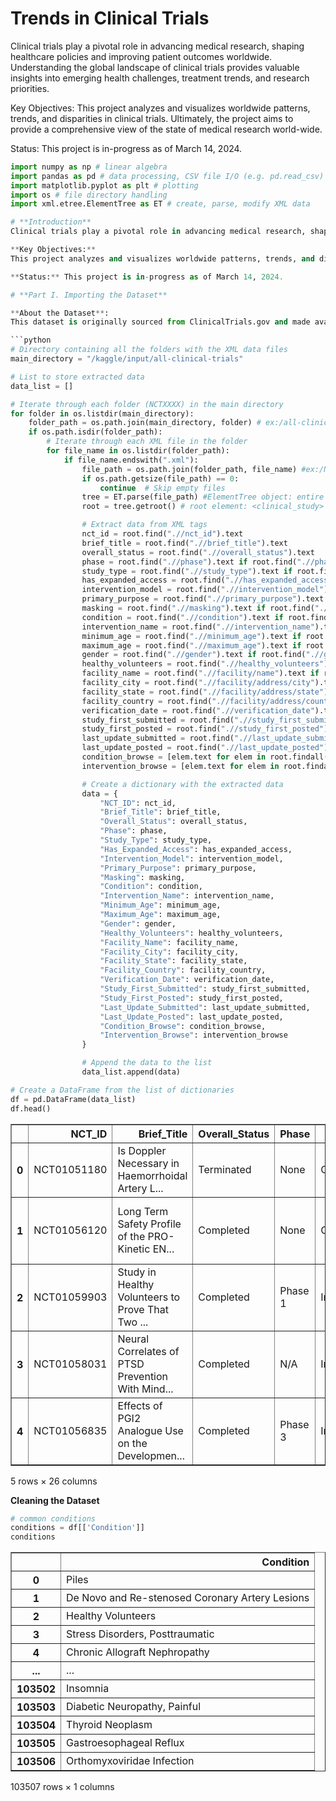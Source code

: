 # Trends in Clinical Trials
Clinical trials play a pivotal role in advancing medical research, shaping healthcare policies and improving patient outcomes worldwide. Understanding the global landscape of clinical trials provides valuable insights into emerging health challenges, treatment trends, and research priorities.

Key Objectives: This project analyzes and visualizes worldwide patterns, trends, and disparities in clinical trials. Ultimately, the project aims to provide a comprehensive view of the state of medical research world-wide.

Status: This project is in-progress as of March 14, 2024.

```python
import numpy as np # linear algebra
import pandas as pd # data processing, CSV file I/O (e.g. pd.read_csv)
import matplotlib.pyplot as plt # plotting
import os # file directory handling
import xml.etree.ElementTree as ET # create, parse, modify XML data

# **Introduction**
Clinical trials play a pivotal role in advancing medical research, shaping healthcare policies and improving patient outcomes worldwide. Understanding the global landscape of clinical trials provides valuable insights into emerging health challenges, treatment trends, and research priorities.

**Key Objectives:**
This project analyzes and visualizes worldwide patterns, trends, and disparities in clinical trials. Ultimately, the project aims to provide a comprehensive view of the state of medical research world-wide.

**Status:** This project is in-progress as of March 14, 2024.

# **Part I. Importing the Dataset** 

**About the Dataset**:
This dataset is originally sourced from ClinicalTrials.gov and made available on Kaggle. ClinicalTrials.gov is maintained by the U.S. National Library of Medicine (NLM), and is a public database of clinical trial research studies and their results.The Kaggle dataset was last updated on May 8th, 2020 and contains 338k clinical trials. Each of these entries are stored in XML format, containing information on each studies such as the status, phase, eligibility criteria, and the health condition in question. 

```python
# Directory containing all the folders with the XML data files
main_directory = "/kaggle/input/all-clinical-trials"

# List to store extracted data
data_list = []

# Iterate through each folder (NCTXXXX) in the main directory
for folder in os.listdir(main_directory):
    folder_path = os.path.join(main_directory, folder) # ex:/all-clinical-trials/NCT0000
    if os.path.isdir(folder_path): 
        # Iterate through each XML file in the folder
        for file_name in os.listdir(folder_path):
            if file_name.endswith(".xml"):
                file_path = os.path.join(folder_path, file_name) #ex:/NCT0000/NCT0000102.xml
                if os.path.getsize(file_path) == 0:
                    continue  # Skip empty files
                tree = ET.parse(file_path) #ElementTree object: entire XML file
                root = tree.getroot() # root element: <clinical_study>

                # Extract data from XML tags
                nct_id = root.find(".//nct_id").text
                brief_title = root.find(".//brief_title").text
                overall_status = root.find(".//overall_status").text
                phase = root.find(".//phase").text if root.find(".//phase") is not None else None
                study_type = root.find(".//study_type").text if root.find(".//study_type") is not None else None
                has_expanded_access = root.find(".//has_expanded_access").text if root.find(".//has_expanded_access") is not None else None
                intervention_model = root.find(".//intervention_model").text if root.find(".//intervention_model") is not None else None
                primary_purpose = root.find(".//primary_purpose").text if root.find(".//primary_purpose") is not None else None
                masking = root.find(".//masking").text if root.find(".//masking") is not None else None
                condition = root.find(".//condition").text if root.find(".//condition") is not None else None
                intervention_name = root.find(".//intervention_name").text if root.find(".//intervention_name") is not None else None
                minimum_age = root.find(".//minimum_age").text if root.find(".//minimum_age") is not None else None
                maximum_age = root.find(".//maximum_age").text if root.find(".//maximum_age") is not None else None
                gender = root.find(".//gender").text if root.find(".//gender") is not None else None
                healthy_volunteers = root.find(".//healthy_volunteers").text if root.find(".//healthy_volunteers") is not None else None
                facility_name = root.find(".//facility/name").text if root.find(".//facility/name") is not None else None
                facility_city = root.find(".//facility/address/city").text if root.find(".//facility/address/city") is not None else None
                facility_state = root.find(".//facility/address/state").text if root.find(".//facility/address/state") is not None else None
                facility_country = root.find(".//facility/address/country").text if root.find(".//facility/address/country") is not None else None
                verification_date = root.find(".//verification_date").text if root.find(".//verification_date") is not None else None
                study_first_submitted = root.find(".//study_first_submitted").text if root.find(".//study_first_submitted") is not None else None
                study_first_posted = root.find(".//study_first_posted").text if root.find(".//study_first_posted") is not None else None
                last_update_submitted = root.find(".//last_update_submitted").text if root.find(".//last_update_submitted") is not None else None
                last_update_posted = root.find(".//last_update_posted").text if root.find(".//last_update_posted") is not None else None
                condition_browse = [elem.text for elem in root.findall(".//condition_browse/mesh_term")]
                intervention_browse = [elem.text for elem in root.findall(".//intervention_browse/mesh_term")]

                # Create a dictionary with the extracted data
                data = {
                    "NCT_ID": nct_id,
                    "Brief_Title": brief_title,
                    "Overall_Status": overall_status,
                    "Phase": phase,
                    "Study_Type": study_type,
                    "Has_Expanded_Access": has_expanded_access,
                    "Intervention_Model": intervention_model,
                    "Primary_Purpose": primary_purpose,
                    "Masking": masking,
                    "Condition": condition,
                    "Intervention_Name": intervention_name,
                    "Minimum_Age": minimum_age,
                    "Maximum_Age": maximum_age,
                    "Gender": gender,
                    "Healthy_Volunteers": healthy_volunteers,
                    "Facility_Name": facility_name,
                    "Facility_City": facility_city,
                    "Facility_State": facility_state,
                    "Facility_Country": facility_country,
                    "Verification_Date": verification_date,
                    "Study_First_Submitted": study_first_submitted,
                    "Study_First_Posted": study_first_posted,
                    "Last_Update_Submitted": last_update_submitted,
                    "Last_Update_Posted": last_update_posted,
                    "Condition_Browse": condition_browse,
                    "Intervention_Browse": intervention_browse
                }

                # Append the data to the list
                data_list.append(data)

# Create a DataFrame from the list of dictionaries
df = pd.DataFrame(data_list)
df.head()

```

<div>
<table border="1" class="dataframe">
  <thead>
    <tr style="text-align: right;">
      <th></th>
      <th>NCT_ID</th>
      <th>Brief_Title</th>
      <th>Overall_Status</th>
      <th>Phase</th>
      <th>Study_Type</th>
      <th>Has_Expanded_Access</th>
      <th>Intervention_Model</th>
      <th>Primary_Purpose</th>
      <th>Masking</th>
      <th>Condition</th>
      <th>...</th>
      <th>Facility_City</th>
      <th>Facility_State</th>
      <th>Facility_Country</th>
      <th>Verification_Date</th>
      <th>Study_First_Submitted</th>
      <th>Study_First_Posted</th>
      <th>Last_Update_Submitted</th>
      <th>Last_Update_Posted</th>
      <th>Condition_Browse</th>
      <th>Intervention_Browse</th>
    </tr>
  </thead>
  <tbody>
    <tr>
      <th>0</th>
      <td>NCT01051180</td>
      <td>Is Doppler Necessary in Haemorrhoidal Artery L...</td>
      <td>Terminated</td>
      <td>None</td>
      <td>Observational</td>
      <td>No</td>
      <td>None</td>
      <td>None</td>
      <td>None</td>
      <td>Piles</td>
      <td>...</td>
      <td>Poole</td>
      <td>Dorset</td>
      <td>United Kingdom</td>
      <td>April 2017</td>
      <td>January 15, 2010</td>
      <td>January 18, 2010</td>
      <td>April 3, 2017</td>
      <td>April 5, 2017</td>
      <td>[Hemorrhage]</td>
      <td>[]</td>
    </tr>
    <tr>
      <th>1</th>
      <td>NCT01056120</td>
      <td>Long Term Safety Profile of the PRO-Kinetic EN...</td>
      <td>Completed</td>
      <td>None</td>
      <td>Observational</td>
      <td>No</td>
      <td>None</td>
      <td>None</td>
      <td>None</td>
      <td>De Novo and Re-stenosed Coronary Artery Lesions</td>
      <td>...</td>
      <td>Bruck an der Mur</td>
      <td>NRW</td>
      <td>Austria</td>
      <td>January 2016</td>
      <td>January 25, 2010</td>
      <td>January 26, 2010</td>
      <td>January 29, 2016</td>
      <td>February 1, 2016</td>
      <td>[]</td>
      <td>[]</td>
    </tr>
    <tr>
      <th>2</th>
      <td>NCT01059903</td>
      <td>Study in Healthy Volunteers to Prove That Two ...</td>
      <td>Completed</td>
      <td>Phase 1</td>
      <td>Interventional</td>
      <td>No</td>
      <td>Crossover Assignment</td>
      <td>Basic Science</td>
      <td>None (Open Label)</td>
      <td>Healthy Volunteers</td>
      <td>...</td>
      <td>Moenchengladbach</td>
      <td>NRW</td>
      <td>Germany</td>
      <td>May 2012</td>
      <td>January 28, 2010</td>
      <td>February 1, 2010</td>
      <td>May 15, 2012</td>
      <td>May 22, 2012</td>
      <td>[]</td>
      <td>[Rotigotine]</td>
    </tr>
    <tr>
      <th>3</th>
      <td>NCT01058031</td>
      <td>Neural Correlates of PTSD Prevention With Mind...</td>
      <td>Completed</td>
      <td>N/A</td>
      <td>Interventional</td>
      <td>No</td>
      <td>Parallel Assignment</td>
      <td>Treatment</td>
      <td>None (Open Label)</td>
      <td>Stress Disorders, Posttraumatic</td>
      <td>...</td>
      <td>Decatur</td>
      <td>Georgia</td>
      <td>United States</td>
      <td>November 2013</td>
      <td>January 26, 2010</td>
      <td>January 28, 2010</td>
      <td>November 4, 2013</td>
      <td>November 5, 2013</td>
      <td>[Stress Disorders, Post-Traumatic]</td>
      <td>[]</td>
    </tr>
    <tr>
      <th>4</th>
      <td>NCT01056835</td>
      <td>Effects of PGI2 Analogue Use on the Developmen...</td>
      <td>Completed</td>
      <td>Phase 3</td>
      <td>Interventional</td>
      <td>No</td>
      <td>Parallel Assignment</td>
      <td>Prevention</td>
      <td>None (Open Label)</td>
      <td>Chronic Allograft Nephropathy</td>
      <td>...</td>
      <td>Seoul</td>
      <td>None</td>
      <td>Korea, Republic of</td>
      <td>May 2015</td>
      <td>January 24, 2010</td>
      <td>January 26, 2010</td>
      <td>May 24, 2015</td>
      <td>May 27, 2015</td>
      <td>[Kidney Diseases]</td>
      <td>[Epoprostenol, Tezosentan]</td>
    </tr>
  </tbody>
</table>
<p>5 rows × 26 columns</p>
</div>

**Cleaning the Dataset**


```python
# common conditions
conditions = df[['Condition']]
conditions
```

<div>
<table border="1" class="dataframe">
  <thead>
    <tr style="text-align: right;">
      <th></th>
      <th>Condition</th>
    </tr>
  </thead>
  <tbody>
    <tr>
      <th>0</th>
      <td>Piles</td>
    </tr>
    <tr>
      <th>1</th>
      <td>De Novo and Re-stenosed Coronary Artery Lesions</td>
    </tr>
    <tr>
      <th>2</th>
      <td>Healthy Volunteers</td>
    </tr>
    <tr>
      <th>3</th>
      <td>Stress Disorders, Posttraumatic</td>
    </tr>
    <tr>
      <th>4</th>
      <td>Chronic Allograft Nephropathy</td>
    </tr>
    <tr>
      <th>...</th>
      <td>...</td>
    </tr>
    <tr>
      <th>103502</th>
      <td>Insomnia</td>
    </tr>
    <tr>
      <th>103503</th>
      <td>Diabetic Neuropathy, Painful</td>
    </tr>
    <tr>
      <th>103504</th>
      <td>Thyroid Neoplasm</td>
    </tr>
    <tr>
      <th>103505</th>
      <td>Gastroesophageal Reflux</td>
    </tr>
    <tr>
      <th>103506</th>
      <td>Orthomyxoviridae Infection</td>
    </tr>
  </tbody>
</table>
<p>103507 rows × 1 columns</p>
</div>

<style scoped>
    .dataframe tbody tr th:only-of-type {
        vertical-align: middle;
    }

    .dataframe tbody tr th {
        vertical-align: top;
    }

    .dataframe thead th {
        text-align: right;
    }
</style>


